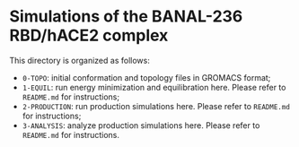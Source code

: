 # Simulations of the BANAL-236 RBD/hACE2 complex

This directory is organized as follows:
* `0-TOPO`: initial conformation and topology files in GROMACS format; 
* `1-EQUIL`: run energy minimization and equilibration here. Please refer to `README.md` for instructions;
* `2-PRODUCTION`: run production simulations here. Please refer to `README.md` for instructions; 
* `3-ANALYSIS`: analyze production simulations here. Please refer to `README.md` for instructions.

